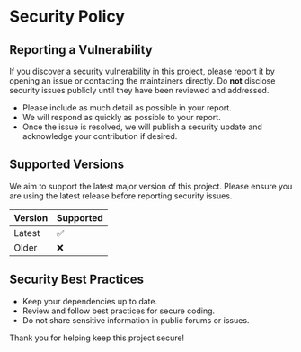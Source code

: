 # Security Policy

## Reporting a Vulnerability

If you discover a security vulnerability in this project, please report it by opening an issue or contacting the maintainers directly. Do **not** disclose security issues publicly until they have been reviewed and addressed.

- Please include as much detail as possible in your report.
- We will respond as quickly as possible to your report.
- Once the issue is resolved, we will publish a security update and acknowledge your contribution if desired.

## Supported Versions

We aim to support the latest major version of this project. Please ensure you are using the latest release before reporting security issues.

| Version | Supported          |
| ------- | ------------------ |
| Latest  | :white_check_mark: |
| Older   | :x:                |

## Security Best Practices

- Keep your dependencies up to date.
- Review and follow best practices for secure coding.
- Do not share sensitive information in public forums or issues.

Thank you for helping keep this project secure!
